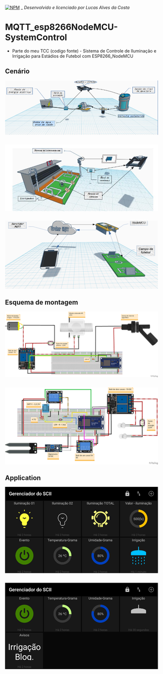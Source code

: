 [![NPM](https://img.shields.io/npm/l/react)](https://github.com/LucasAlvesDaCosta/MQTT_esp8266-SystemControl/blob/main/LICENSE)  _ *Desenvolvido e licenciado por Lucas Alves da Costa*


# MQTT_esp8266NodeMCU-SystemControl
* Parte do meu TCC (codigo fonte) - Sistema de Controle de Iluminação e Irrigação para Estádios de Futebol com ESP8266_NodeMCU
## Cenário
![Cenario 1](https://github.com/LucasAlvesDaCosta/imagens/blob/main/cenario_1-bomba-agua.png)
##
![Cenario 2](https://github.com/LucasAlvesDaCosta/imagens/blob/main/cenario2-lume-irrigation.jpg)
##
![Cenario 3](https://github.com/LucasAlvesDaCosta/imagens/blob/main/Gerenciador-modulo-system.png)
## Esquema de montagem
![Modulo bomba](https://github.com/LucasAlvesDaCosta/imagens/blob/main/moduloBomba1_bb-Atualizado.png)
##
![This is an image](https://github.com/LucasAlvesDaCosta/imagens/blob/main/moduloilumination-irrigation_bb-Atualizado.png)
## Application
![mqttDash](https://github.com/LucasAlvesDaCosta/imagens/blob/main/moduloGer-mqttDash.png)
##
![mqttDash2](https://github.com/LucasAlvesDaCosta/imagens/blob/main/moduloGer-mqttDash2.png)
